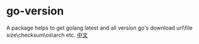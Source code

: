 # go-version 
A package helps to get golang latest and all version go's  download url\file size\checksum\os\arch etc.
[中文](./README_CN.md)
